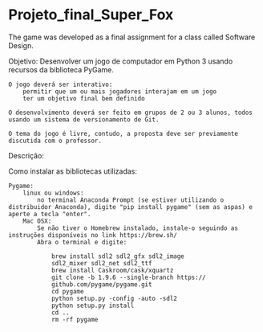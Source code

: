 # Projeto_final_Super_Fox
The game was developed as a final assignment for a class called Software Design.

Objetivo:
	Desenvolver um jogo de computador em Python 3 usando recursos da biblioteca PyGame.
	
    O jogo deverá ser interativo:
		permitir que um ou mais jogadores interajam em um jogo
		ter um objetivo final bem definido
	
	O desenvolvimento deverá ser feito em grupos de 2 ou 3 alunos, todos usando um sistema de versionamento de Git.
	
    O tema do jogo é livre, contudo, a proposta deve ser previamente discutida com o professor.

Descrição:

Como instalar as bibliotecas utilizadas:
	
    Pygame:
    	linux ou windows:
    		no terminal Anaconda Prompt (se estiver utilizando o distribuidor Anaconda), digite "pip install pygame" (sem as aspas) e aperte a tecla "enter".
    	Mac OSX:
    		Se não tiver o Homebrew instalado, instale-o seguindo as instruções disponíveis no link https://brew.sh/
    		Abra o terminal e digite:
    			
                brew install sdl2 sdl2_gfx sdl2_image 
                sdl2_mixer sdl2_net sdl2_ttf
                brew install Caskroom/cask/xquartz
                git clone -b 1.9.6 --single-branch https://
                github.com/pygame/pygame.git
                cd pygame
                python setup.py -config -auto -sdl2
                python setup.py install
                cd ..
                rm -rf pygame
	